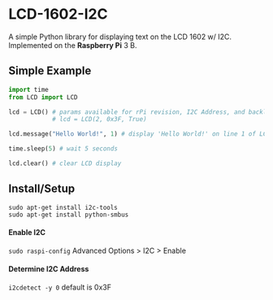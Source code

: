 # LCD-1602-I2C
A simple Python library for displaying text on the LCD 1602 w/ I2C. Implemented on the **Raspberry Pi** 3 B.

## Simple Example
```python
import time
from LCD import LCD

lcd = LCD() # params available for rPi revision, I2C Address, and backlight on/off
            # lcd = LCD(2, 0x3F, True)

lcd.message("Hello World!", 1) # display 'Hello World!' on line 1 of LCD

time.sleep(5) # wait 5 seconds

lcd.clear() # clear LCD display
```

## Install/Setup
```
sudo apt-get install i2c-tools
sudo apt-get install python-smbus
```

#### Enable I2C
`sudo raspi-config`
Advanced Options > I2C > Enable

#### Determine I2C Address
`i2cdetect -y 0`
default is 0x3F

